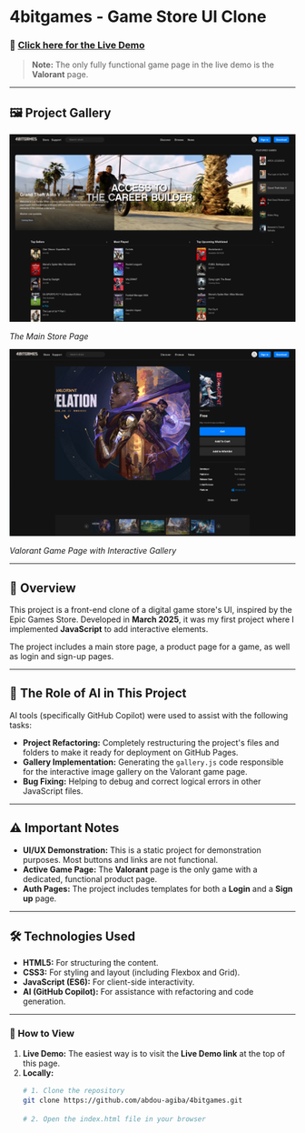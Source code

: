 # 4bitgames - Game Store UI Clone

### 🚀 **[Click here for the Live Demo](https://abdou-agiba.github.io/4bitgames/ )**
> **Note:** The only fully functional game page in the live demo is the **Valorant** page.

---

## 🖼️ Project Gallery

<p align="center">
  <img src="assets/md/4bit_main_page.png" alt="Main Page Screenshot" width="600"/>
    
<em>The Main Store Page</em>
</p>
<p align="center">
  <img src="assets/md/valo_page.png" alt="Valorant Page Screenshot" width="600"/>
    
<em>Valorant Game Page with Interactive Gallery</em>
</p>

---

## 📖 Overview

This project is a front-end clone of a digital game store's UI, inspired by the Epic Games Store. Developed in **March 2025**, it was my first project where I implemented **JavaScript** to add interactive elements.

The project includes a main store page, a product page for a game, as well as login and sign-up pages.

---

## 🤖 The Role of AI in This Project

AI tools (specifically GitHub Copilot) were used to assist with the following tasks:
*   **Project Refactoring:** Completely restructuring the project's files and folders to make it ready for deployment on GitHub Pages.
*   **Gallery Implementation:** Generating the `gallery.js` code responsible for the interactive image gallery on the Valorant game page.
*   **Bug Fixing:** Helping to debug and correct logical errors in other JavaScript files.

---

## ⚠️ Important Notes

*   **UI/UX Demonstration:** This is a static project for demonstration purposes. Most buttons and links are not functional.
*   **Active Game Page:** The **Valorant** page is the only game with a dedicated, functional product page.
*   **Auth Pages:** The project includes templates for both a **Login** and a **Sign up** page.

---

## 🛠️ Technologies Used

*   **HTML5:** For structuring the content.
*   **CSS3:** For styling and layout (including Flexbox and Grid).
*   **JavaScript (ES6):** For client-side interactivity.
*   **AI (GitHub Copilot):** For assistance with refactoring and code generation.

---

### 🔧 How to View

1.  **Live Demo:** The easiest way is to visit the **Live Demo link** at the top of this page.
2.  **Locally:**
    ```bash
    # 1. Clone the repository
    git clone https://github.com/abdou-agiba/4bitgames.git

    # 2. Open the index.html file in your browser
    ```

